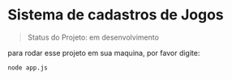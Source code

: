 <h1>Sistema de cadastros de Jogos</h1>

> Status do Projeto: em desenvolvimento

para rodar esse projeto em sua maquina, por favor digite:

```
node app.js
```
